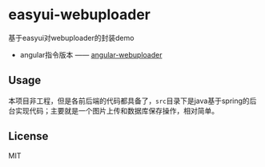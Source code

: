 # easyui-webuploader
基于easyui对webuploader的封装demo

- angular指令版本 —— [angular-webuploader](https://github.com/giscafer/angular-webuploader)

## Usage

本项目非工程，但是各前后端的代码都具备了，`src`目录下是java基于spring的后台实现代码；主要就是一个图片上传和数据库保存操作，相对简单。

## License

MIT
